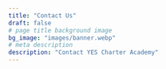 ```yaml
---
title: "Contact Us"
draft: false
# page title background image
bg_image: "images/banner.webp"
# meta description
description: "Contact YES Charter Academy"
---
```


